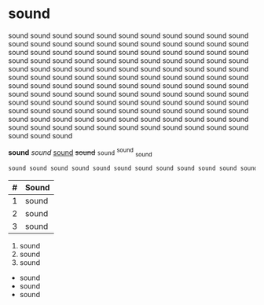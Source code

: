 # sound

sound sound sound sound sound sound sound sound sound sound sound sound sound sound sound sound sound sound sound sound sound sound sound sound sound sound sound sound sound sound sound sound sound sound sound sound sound sound sound sound sound sound sound sound sound sound sound sound sound sound sound sound sound sound sound sound sound sound sound sound sound sound sound sound sound sound sound sound sound sound sound sound sound sound sound sound sound sound sound sound sound sound sound sound sound sound sound sound sound sound sound sound sound sound sound sound sound sound sound sound sound sound sound sound sound sound sound sound sound sound sound sound sound sound sound sound sound sound sound sound sound sound sound sound sound sound sound sound sound sound sound sound sound sound sound 

**sound** *sound* <u>sound</u> ~~sound~~ `sound` <sup>sound</sup> <sub>sound</sub>  

```bash
sound sound sound sound sound sound sound sound sound sound sound sound sound sound sound sound sound sound sound sound sound sound sound sound sound sound sound sound sound sound sound sound sound sound sound sound sound sound sound sound sound sound sound sound sound sound sound sound sound sound sound sound sound sound sound sound sound sound sound sound sound sound sound sound sound sound sound sound sound sound sound soundsound sound sound sound sound sound sound sound sound 
```

| # | Sound |
|---|-------|
| 1 | sound |
| 2 | sound |
| 3 | sound |

1. sound
2. sound
3. sound 

- sound
- sound
- sound
